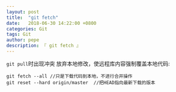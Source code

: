 ```yaml
---
layout: post
title:  "git fetch"
date:   2018-06-30 14:22:00 +0800
categories: Git
tags: Git
author: pepe
description: 『 git fetch 』
---
```


`git pull`时出现冲突 放弃本地修改，使远程库内容强制覆盖本地代码:
```
git fetch --all //只是下载代码到本地，不进行合并操作
git reset --hard origin/master  //把HEAD指向最新下载的版本
```



